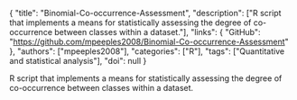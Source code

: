 {
  "title": "Binomial-Co-occurrence-Assessment",
  "description": ["R script that implements a means for statistically assessing the degree of co-occurrence between classes within a dataset."],
  "links": {
    "GitHub": "https://github.com/mpeeples2008/Binomial-Co-occurrence-Assessment"
  },
  "authors": ["mpeeples2008"],
  "categories": ["R"],
  "tags": ["Quantitative and statistical analysis"],
  "doi": null
}

<!-- Generated by csv2md.R – do not edit by hand -->

R script that implements a means for statistically assessing the degree of co-occurrence between classes within a dataset.